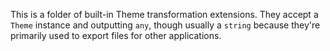 This is a folder of built-in Theme transformation extensions. They accept a `Theme` instance and outputting `any`, though usually a `string` because they're primarily used to export files for other applications.
